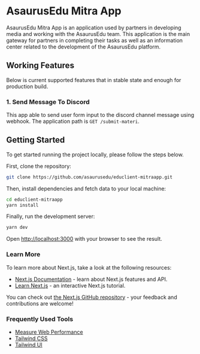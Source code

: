 # AsaurusEdu Mitra App

AsaurusEdu Mitra App is an application used by partners in developing media and working with the AsaurusEdu team. This application is the main gateway for partners in completing their tasks as well as an information center related to the development of the AsaurusEdu platform.

## Working Features

Below is current supported features that in stable state and enough for production build.

### 1. Send Message To Discord

This app able to send user form input to the discord channel message using webhook. The application path is `GET /submit-materi`.

## Getting Started

To get started running the project locally, please follow the steps below.

First, clone the repository:

```bash
git clone https://github.com/asaurusedu/educlient-mitraapp.git
```

Then, install dependencies and fetch data to your local machine:

```bash
cd educlient-mitraapp
yarn install
```

Finally, run the development server:

```bash
yarn dev
```

Open [http://localhost:3000](http://localhost:3000) with your browser to see the result.

### Learn More

To learn more about Next.js, take a look at the following resources:

- [Next.js Documentation](https://nextjs.org/docs) - learn about Next.js features and API.
- [Learn Next.js](https://nextjs.org/learn) - an interactive Next.js tutorial.

You can check out [the Next.js GitHub repository](https://github.com/vercel/next.js/) - your feedback and contributions are welcome!

### Frequently Used Tools

- [Measure Web Performance](https://web.dev/measure)
- [Tailwind CSS](https://tailwindcss.com/)
- [Tailwind UI](https://tailwindui.com/)
